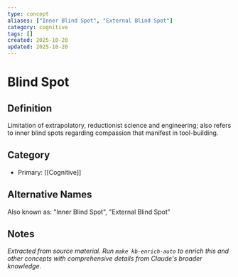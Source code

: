 ```yaml
---
type: concept
aliases: ["Inner Blind Spot", "External Blind Spot"]
category: cognitive
tags: []
created: 2025-10-20
updated: 2025-10-20
---
```


# Blind Spot

## Definition

Limitation of extrapolatory, reductionist science and engineering; also refers to inner blind spots regarding compassion that manifest in tool-building.

## Category

- Primary: [[Cognitive]]

## Alternative Names

Also known as: "Inner Blind Spot", "External Blind Spot"

## Notes

*Extracted from source material. Run `make kb-enrich-auto` to enrich this and other concepts with comprehensive details from Claude's broader knowledge.*
